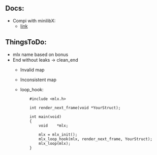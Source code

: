 ## Docs:
- Compi with minilibX:
	- [link](https://harm-smits.github.io/42docs/libs/minilibx/getting_started.html)

## ThingsToDo:
- mlx name based on bonus
- End without leaks -> clean_end
  - Invalid map
  - Inconsistent map

  - loop_hook:

			#include <mlx.h>

			int	render_next_frame(void *YourStruct);

			int	main(void)
			{
				void	*mlx;

				mlx = mlx_init();
				mlx_loop_hook(mlx, render_next_frame, YourStruct);
				mlx_loop(mlx);
			}
